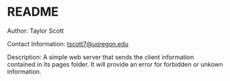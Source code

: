 # README #

Author: Taylor Scott

Contact Information: tscott7@uoregon.edu

Description: A simple web server that sends the client information contained
in its pages folder. It will provide an error for forbidden or unkown information.
